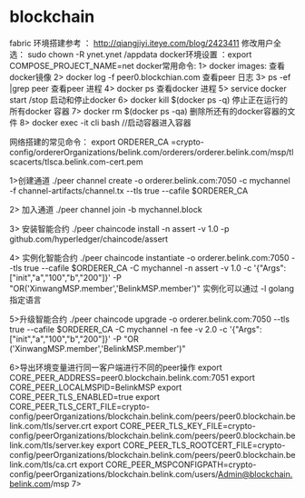 # blockchain
fabric
 环境搭建参考 ： http://qiangjiyi.iteye.com/blog/2423411
 修改用户全选： sudo chown -R ynet.ynet /appdata
 docker环境设置 ：export COMPOSE_PROJECT_NAME=net
docker常用命令:
   1> docker images: 查看docker镜像
   2> docker log -f peer0.blockchian.com 查看peer 日志
   3> ps -ef |grep peer  查看peer 进程
   4> docker ps  查看docker 进程
   5> service docker start /stop  启动和停止docker
   6> docker kill $(docker ps -q) 停止正在运行的所有docker 容器
   7> docker rm $(docker ps -qa)  删除所还有的docker容器的文件
   8> docker exec -it cli bash   //启动容器进入容器
 

网络搭建的常见命令：
 export ORDERER_CA =crypto-   config/ordererOrganizations/belink.com/orderers/orderer.belink.com/msp/tlscacerts/tlsca.belink.com-cert.pem
  
  1>创建通道
        ./peer channel create -o orderer.belink.com:7050 -c mychannel -f channel-artifacts/channel.tx --tls true --cafile $ORDERER_CA

2> 加入通道 
   ./peer channel join -b mychannel.block  
 
 3> 安装智能合约
    ./peer chaincode install -n assert -v 1.0 -p github.com/hyperledger/chaincode/assert
 
 4> 实例化智能合约
    ./peer chaincode instantiate -o orderer.belink.com:7050 --tls true --cafile $ORDERER_CA -C mychannel -n     assert -v 1.0 -c '{"Args":["init","a","100","b","200"]}' -P "OR('XinwangMSP.member','BelinkMSP.member')"
    实例化可以通过  -l golang 指定语言
  
  5>升级智能合约
    ./peer chaincode upgrade -o orderer.belink.com:7050 --tls true --cafile  $ORDERER_CA -C mychannel -n         fee -v 2.0 -c '{"Args":["init","a","100","b","200"]}' -P "OR ('XinwangMSP.member','BelinkMSP.member')"
  
  6>导出环境变量进行同一客户端进行不同的peer操作
      export CORE_PEER_ADDRESS=peer0.blockchain.belink.com:7051
      export CORE_PEER_LOCALMSPID=BelinkMSP
      export CORE_PEER_TLS_ENABLED=true
      export CORE_PEER_TLS_CERT_FILE=crypto-             config/peerOrganizations/blockchain.belink.com/peers/peer0.blockchain.belink.com/tls/server.crt
      export CORE_PEER_TLS_KEY_FILE=crypto-config/peerOrganizations/blockchain.belink.com/peers/peer0.blockchain.belink.com/tls/server.key
      export CORE_PEER_TLS_ROOTCERT_FILE=crypto-config/peerOrganizations/blockchain.belink.com/peers/peer0.blockchain.belink.com/tls/ca.crt
      export CORE_PEER_MSPCONFIGPATH=crypto-config/peerOrganizations/blockchain.belink.com/users/Admin@blockchain.belink.com/msp
     7> 
      
      
